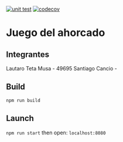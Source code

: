 [![unit test](https://github.com/Lautarotetamusa/lautarotetamusa.github.io/actions/workflows/unit-test.yaml/badge.svg)](https://github.com/Lautarotetamusa/lautarotetamusa.github.io/actions/workflows/unit-test.yaml) [![codecov](https://codecov.io/github/Lautarotetamusa/lautarotetamusa.github.io/graph/badge.svg?token=I1GF4USBQY)](https://codecov.io/github/Lautarotetamusa/lautarotetamusa.github.io)

# Juego del ahorcado

## Integrantes
Lautaro Teta Musa - 49695
Santiago Cancio - 

## Build
`npm run build`

## Launch
`npm run start`
then open: `localhost:8080`
